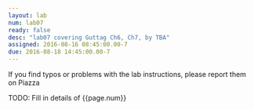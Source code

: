 ```yaml
---
layout: lab
num: lab07
ready: false
desc: "lab07 covering Guttag Ch6, Ch7, by TBA"
assigned: 2016-08-16 08:45:00.00-7
due: 2016-08-18 14:45:00.00-7
---
```


If you find typos or problems with the lab instructions, please report them on Piazza


TODO: Fill in details of {{page.num}}
